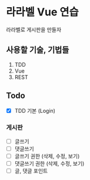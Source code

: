 라라벨 Vue 연습
====
라라벨로 게시판을 만들자

사용할 기술, 기법들
---
1. TDD
2. Vue
3. REST

## Todo
- [x] TDD 기본 (Login)
### 게시판
- [ ] 글쓰기
- [ ] 댓글쓰기
- [ ] 글쓰기 권한 (삭제, 수정, 보기)
- [ ] 댓글쓰기 권한 (삭제, 수정, 보기)
- [ ] 글, 댓글 포인트
